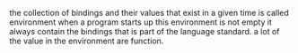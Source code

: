 the collection of bindings and their values that exist in a given time is called environment when a program starts up this environment is not empty it always contain the bindings that is part of the language standard. a lot of the value in the environment are function.